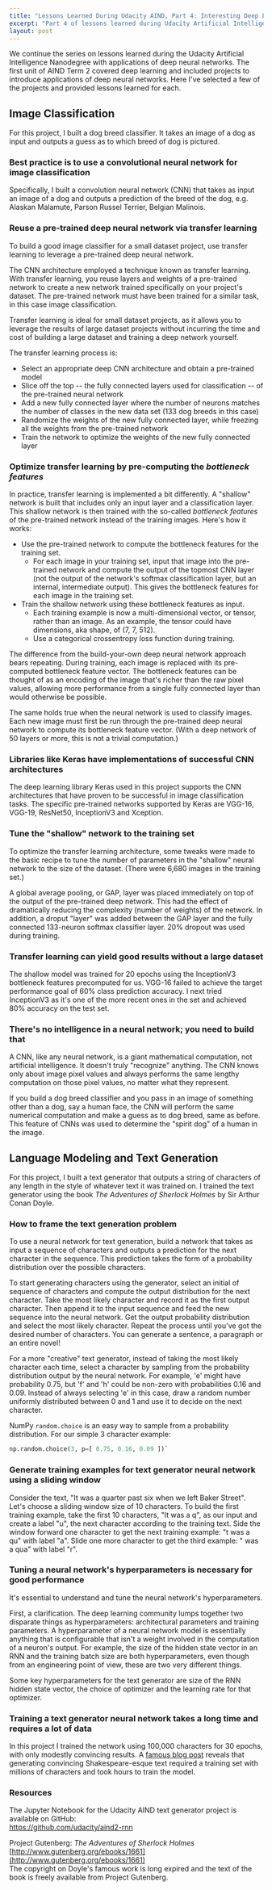 ```yaml
---
title: "Lessons Learned During Udacity AIND, Part 4: Interesting Deep Learning Applications"
excerpt: "Part 4 of lessons learned during Udacity Artificial Intelligence Nanodegree covers the interesting applications of deep neural networks implemented in Term 2"
layout: post
---
```


We continue the series on lessons learned during the Udacity Artificial Intelligence Nanodegree with applications of deep neural networks. The first unit of AIND Term 2 covered deep learning and included projects to introduce applications of deep neural networks. Here I've selected a few of the projects and provided lessons learned for each.

## Image Classification

For this project, I built a dog breed classifier. It takes an image of a dog as input and outputs a guess as to which breed of dog is pictured.

### Best practice is to use a convolutional neural network for image classification

Specifically, I built a convolution neural network (CNN) that takes as input an image of a dog and outputs a prediction of the breed of the dog, e.g. Alaskan Malamute, Parson Russel Terrier, Belgian Malinois.

### Reuse a pre-trained deep neural network via transfer learning

To build a good image classifier for a small dataset project, use transfer learning to leverage a pre-trained deep neural network.

The CNN architecture employed a technique known as transfer learning. With transfer learning, you reuse layers and weights of a pre-trained network to create a new network trained specifically on your project's dataset. The pre-trained network must have been trained for a similar task, in this case image classification.

Transfer learning is ideal for small dataset projects, as it allows you to leverage the results of large dataset projects without incurring the time and cost of building a large dataset and training a deep network yourself.

The transfer learning process is:
  * Select an appropriate deep CNN architecture and obtain a pre-trained model
  * Slice off the top -- the fully connected layers used for classification -- of the pre-trained neural network
  * Add a new fully connected layer where the number of neurons matches the number of classes in the new data set (133 dog breeds in this case)
  * Randomize the weights of the new fully connected layer, while freezing all the weights from the pre-trained network
  * Train the network to optimize the weights of the new fully connected layer

### Optimize transfer learning by pre-computing the _bottleneck features_

In practice, transfer learning is implemented a bit differently. A "shallow" network is built that includes only an input layer and a classification layer. This shallow network is then trained with the so-called _bottleneck features_ of the pre-trained network instead of the training images. Here's how it works:

  * Use the pre-trained network to compute the bottleneck features for the training set.
    * For each image in your training set, input that image into the pre-trained network and compute the output of the topmost CNN layer (not the output of the network's softmax classification layer, but an internal, intermediate output). This gives the bottleneck features for each image in the training set.
  * Train the shallow network using these bottleneck features as input.
    * Each training example is now a multi-dimensional vector, or tensor, rather than an image. As an example, the tensor could have dimensions, aka shape, of (7, 7, 512).
    * Use a categorical crossentropy loss function during training.

The difference from the build-your-own deep neural network approach bears repeating. During training, each image is replaced with its pre-computed bottleneck feature vector. The bottleneck features can be thought of as an encoding of the image that's richer than the raw pixel values, allowing more performance from a single fully connected layer than would otherwise be possible.

The same holds true when the neural network is used to classify images. Each new image must first be run through the pre-trained deep neural network to compute its bottleneck feature vector. (With a deep network of 50 layers or more, this is not a trivial computation.)

### Libraries like Keras have implementations of successful CNN architectures

The deep learning library Keras used in this project supports the CNN architectures that have proven to be successful in image classification tasks. The specific pre-trained networks supported by Keras are VGG-16, VGG-19, ResNet50, InceptionV3 and Xception.

### Tune the "shallow" network to the training set

To optimize the transfer learning architecture, some tweaks were made to the basic recipe to tune the number of parameters in the "shallow" neural network to the size of the dataset. (There were 6,680 images in the training set.)

A global average pooling, or GAP, layer was placed immediately on top of the output of the pre-trained deep network. This had the effect of dramatically reducing the complexity (number of weights) of the network. In addition, a droput "layer" was added between the GAP layer and the fully connected 133-neuron softmax classifier layer. 20% dropout was used during training.

### Transfer learning can yield good results without a large dataset

The shallow model was trained for 20 epochs using the InceptionV3 bottleneck features precomputed for us. VGG-16 failed to achieve the target performance goal of 60% class prediction accuracy. I next tried InceptionV3 as it's one of the more recent ones in the set and achieved 80% accuracy on the test set.

### There's no intelligence in a neural network; you need to build that

A CNN, like any neural network, is a giant mathematical computation, not artificial intelligence. It doesn't truly "recognize" anything. The CNN knows only about image pixel values and always performs the same lengthy computation on those pixel values, no matter what they represent.

If you build a dog breed classifier and you pass in an image of something other than a dog, say a human face, the CNN will perform the same numerical computation and make a guess as to dog breed, same as before. This feature of CNNs was used to determine the "spirit dog" of a human in the image.

## Language Modeling and Text Generation

For this project, I built a text generator that outputs a string of characters of any length in the style of whatever text it was trained on. I trained the text generator using the book _The Adventures of Sherlock Holmes_ by Sir Arthur Conan Doyle.

### How to frame the text generation problem

To use a neural network for text generation, build a network that takes as input a sequence of characters and outputs a prediction for the next character in the sequence. This prediction takes the form of a probability distribution over the possible characters.

To start generating characters using the generator, select an initial of sequence of characters and compute the output distribution for the next character. Take the most likely character and record it as the first output character. Then append it to the input sequence and feed the new sequence into the neural network. Get the output probability distribution and select the most likely character. Repeat the process until you've got the desired number of characters. You can generate a sentence, a paragraph or an entire novel!

For a more "creative" text generator, instead of taking the most likely character each time, select a character by sampling from the probability distribution output by the neural network. For example, 'e' might have probability 0.75, but 'f' and 'h' could be non-zero with probabilities 0.16 and 0.09. Instead of always selecting 'e' in this case, draw a random number uniformly distributed between 0 and 1 and use it to decide on the next character.

NumPy `random.choice` is an easy way to sample from a probability distribution. For our simple 3 character example:

```python
np.random.choice(3, p=[ 0.75, 0.16, 0.09 ])`
```

### Generate training examples for text generator neural network using a sliding window

Consider the text, "It was a quarter past six when we left Baker Street". Let's choose a sliding window size of 10 characters. To build the first training example, take the first 10 characters, "It was a q", as our input and create a label "u", the next character according to the training text. Side the window forward one character to get the next training example: "t was a qu" with label "a". Slide one more character to get the third example: " was a qua" with label "r".

### Tuning a neural network's hyperparameters is necessary for good performance

It's essential to understand and tune the neural network's hyperparameters.

First, a clarification. The deep learning community lumps together two disparate things as hyperparameters: architectural parameters and training parameters. A hyperparameter of a neural network model is essentially anything that is configurable that isn't a weight involved in the computation of a neuron's output. For example, the size of the hidden state vector in an RNN and the training batch size are both hyperparameters, even though from an engineering point of view, these are two very different things.

Some key hyperparameters for the text generator are size of the RNN hidden state vector, the choice of optimizer and the learning rate for that optimizer.

### Training a text generator neural network takes a long time and requires a lot of data

In this project I trained the network using 100,000 characters for 30 epochs, with only modestly convincing results. A [famous blog post](http://karpathy.github.io/2015/05/21/rnn-effectiveness/) reveals that generating convincing Shakespeare-esque text required a training set with millions of characters and took hours to train the model.

### Resources

The Jupyter Notebook for the Udacity AIND text generator project is available on GitHub:<br/>
https://github.com/udacity/aind2-rnn

Project Gutenberg: _The Adventures of Sherlock Holmes_<br/>
[http://www.gutenberg.org/ebooks/1661](http://www.gutenberg.org/ebooks/1661)<br/>
The copyright on Doyle's famous work is long expired and the text of the book is freely available from Project Gutenberg.
